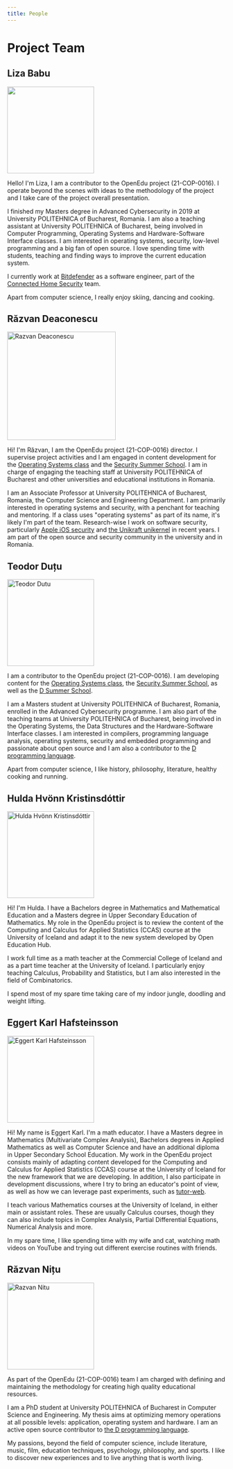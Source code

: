 ```yaml
---
title: People
---
```


# Project Team

## Liza Babu

<img src="/img/people/liza_babu.jpeg" width="200" />

Hello!
I'm Liza, I am a contributor to the OpenEdu project (21-COP-0016).
I operate beyond the scenes with ideas to the methodology of the project and I take care of the project overall presentation.

I finished my Masters degree in Advanced Cybersecurity in 2019 at University POLITEHNICA of Bucharest, Romania.
I am also a teaching assistant at University POLITEHNICA of Bucharest, being involved in Computer Programming, Operating Systems and Hardware-Software Interface classes.
I am interested in operating systems, security, low-level programming and a big fan of open source.
I love spending time with students, teaching and finding ways to improve the current education system.

I currently work at [Bitdefender](https://www.bitdefender.com/) as a software engineer, part of the [Connected Home Security](https://www.bitdefender.com/smart-home/) team.

Apart from computer science, I really enjoy skiing, dancing and cooking.

## Răzvan Deaconescu

<img src="/img/people/razvan_deaconescu.jpg" title="Razvan Deaconescu" width="250" />

Hi!
I'm Răzvan, I am the OpenEdu project (21-COP-0016) director.
I supervise project activities and I am engaged in content development for the [Operating Systems class](https://github.com/systems-cs-pub-ro/operating-systems-oer/) and the [Security Summer School](https://github.com/security-summer-school/).
I am in charge of engaging the teaching staff at University POLITEHNICA of Bucharest and other universities and educational institutions in Romania.

I am an Associate Professor at University POLITEHNICA of Bucharest, Romania, the Computer Science and Engineering Department.
I am primarily interested in operating systems and security, with a penchant for teaching and mentoring.
If a class uses "operating systems" as part of its name, it's likely I'm part of the team.
Research-wise I work on software security, particularly [Apple iOS security](https://github.com/malus-security/) and [the Unikraft unikernel](https://unikraft.org/) in recent years.
I am part of the open source and security community in the university and in Romania.

## Teodor Duțu

<img src="/img/people/teodor_dutu.jpg" title="Teodor Dutu" width="200" />

I am a contributor to the OpenEdu project (21-COP-0016).
I am developing content for the [Operating Systems class](https://github.com/systems-cs-pub-ro/operating-systems-oer/), the [Security Summer School](https://github.com/security-summer-school/), as well as the [D Summer School](https://dlang-upb.github.io/D-Summer-School/).

I am a Masters student at University POLITEHNICA of Bucharest, Romania, enrolled in the Advanced Cybersecurity programme.
I am also part of the teaching teams at University POLITEHNICA of Bucharest, being involved in the Operating Systems, the Data Structures and the Hardware-Software Interface classes.
I am interested in compilers, programming language analysis, operating systems, security and embedded programming and passionate about open source and I am also a contributor to the [D programming language](https://dlang.org/).

Apart from computer science, I like history, philosophy, literature, healthy cooking and running.

## Hulda Hvönn Kristinsdóttir

<img src="/img/people/hulda_kristinsdottir.jpg" title="Hulda Hvönn Kristinsdóttir" width="200" />

Hi!
I'm Hulda.
I have a Bachelors degree in Mathematics and Mathematical Education and a Masters degree in Upper Secondary Education of Mathematics.
My role in the OpenEdu project is to review the content of the Computing and Calculus for Applied Statistics (CCAS) course at the University of Iceland and adapt it to the new system developed by Open Education Hub.

I work full time as a math teacher at the Commercial College of Iceland and as a part time teacher at the University of Iceland.
I particularly enjoy teaching Calculus, Probability and Statistics, but I am also interested in the field of Combinatorics.

I spend most of my spare time taking care of my indoor jungle, doodling and weight lifting.

## Eggert Karl Hafsteinsson

<img src="/img/people/eggert_hafsteinsson.png" title="Eggert Karl Hafsteinsson" width="200" />

Hi!
My name is Eggert Karl.
I'm a math educator.
I have a Masters degree in Mathematics (Multivariate Complex Analysis), Bachelors degrees in Applied Mathematics as well as Computer Science and have an additional diploma in Upper Secondary School Education.
My work in the OpenEdu project consists mainly of adapting content developed for the Computing and Calculus for Applied Statistics (CCAS) course at the University of Iceland for the new framework that we are developing.
In addition, I also participate in development discussions, where I try to bring an educator's point of view, as well as how we can leverage past experiments, such as [tutor-web](https://tutor-web.net/).

I teach various Mathematics courses at the University of Iceland, in either main or assistant roles.
These are usually Calculus courses, though they can also include topics in Complex Analysis, Partial Differential Equations, Numerical Analysis and more.

In my spare time, I like spending time with my wife and cat, watching math videos on YouTube and trying out different exercise routines with friends.

## Răzvan Nițu

<img src="/img/people/razvan_nitu.jpg" title="Razvan Nitu" width="200" />

As part of the OpenEdu (21-COP-0016) team I am charged with defining and maintaining the methodology for creating high quality educational resources.

I am a PhD student at University POLITEHNICA of Bucharest in Computer Science and Engineering.
My thesis aims at optimizing memory operations at all possible levels: application, operating system and hardware.
I am an active open source contributor to [the D programming language](https://dlang.org/).

My passions, beyond the field of computer science, include literature, music, film, education techniques, psychology, philosophy, and sports.
I like to discover new experiences and to live anything that is worth living.
